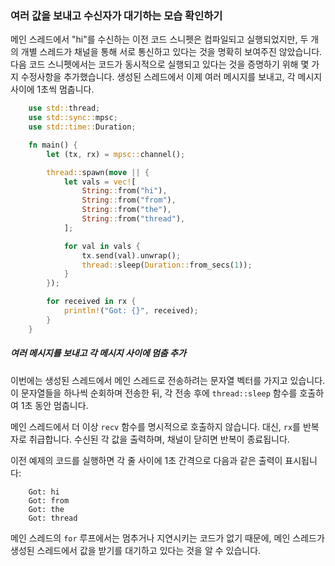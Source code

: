 ### 여러 값을 보내고 수신자가 대기하는 모습 확인하기

메인 스레드에서 "hi"를 수신하는 이전 코드 스니펫은 컴파일되고 실행되었지만, 두 개의 개별 스레드가 채널을 통해 서로 통신하고 있다는 것을 명확히 보여주진 않았습니다. 다음 코드 스니펫에서는 코드가 동시적으로 실행되고 있다는 것을 증명하기 위해 몇 가지 수정사항을 추가했습니다. 생성된 스레드에서 이제 여러 메시지를 보내고, 각 메시지 사이에 1초씩 멈춥니다.

```rust
    use std::thread;
    use std::sync::mpsc;
    use std::time::Duration;

    fn main() {
        let (tx, rx) = mpsc::channel();

        thread::spawn(move || {
            let vals = vec![
                String::from("hi"),
                String::from("from"),
                String::from("the"),
                String::from("thread"),
            ];

            for val in vals {
                tx.send(val).unwrap();
                thread::sleep(Duration::from_secs(1));
            }
        });

        for received in rx {
            println!("Got: {}", received);
        }
    }
```

##### 여러 메시지를 보내고 각 메시지 사이에 멈춤 추가

이번에는 생성된 스레드에서 메인 스레드로 전송하려는 문자열 벡터를 가지고 있습니다. 이 문자열들을 하나씩 순회하며 전송한 뒤, 각 전송 후에 `thread::sleep` 함수를 호출하여 1초 동안 멈춥니다.

메인 스레드에서 더 이상 `recv` 함수를 명시적으로 호출하지 않습니다. 대신, `rx`를 반복자로 취급합니다. 수신된 각 값을 출력하며, 채널이 닫히면 반복이 종료됩니다.

이전 예제의 코드를 실행하면 각 줄 사이에 1초 간격으로 다음과 같은 출력이 표시됩니다:

```text
    Got: hi
    Got: from
    Got: the
    Got: thread
```

메인 스레드의 `for` 루프에서는 멈추거나 지연시키는 코드가 없기 때문에, 메인 스레드가 생성된 스레드에서 값을 받기를 대기하고 있다는 것을 알 수 있습니다.